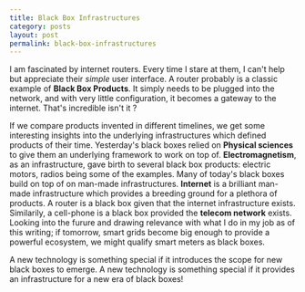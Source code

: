 ```yaml
---
title: Black Box Infrastructures
category: posts
layout: post
permalink: black-box-infrastructures
---
```


I am fascinated by internet routers. Every time I stare at them, I can't help but appreciate their *simple* user interface. A router probably is a classic example of **Black Box Products**. It simply needs to be plugged into the network, and with very little configuration, it becomes a gateway to the internet. That's incredible isn't it ?

If we compare products invented in different timelines, we get some interesting insights into the underlying infrastructures which defined products of their time. Yesterday's black boxes relied on **Physical sciences** to give them an underlying framework to work on top of. **Electromagnetism**, as an infrastructure, gave birth to several black box products: electric motors, radios being some of the examples. Many of today's black boxes build on top of on man-made infrastructures. **Internet** is a brilliant man-made infrastructure which provides a breeding ground for a plethora of products. A router is a black box given that the internet infrastructure exists. Similarily, a cell-phone is a black box provided the **telecom network** exists. Looking into the furure and drawing relevance with what I do in my job as of this writing; if tomorrow, smart grids become big enough to provide a powerful ecosystem, we might qualify smart meters as black boxes. 

A new technology is something special if it introduces the scope for new black boxes to emerge. A new technology is something special if it provides an infrastructure for a new era of black boxes!
